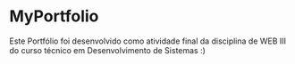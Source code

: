 # MyPortfolio
Este Portfólio foi desenvolvido como atividade final da disciplina de WEB III do curso técnico em Desenvolvimento de Sistemas :)
